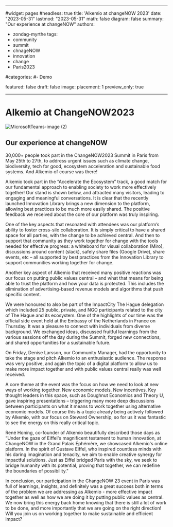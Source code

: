 
---
#widget: pages
#headless: true
title: 'Alkemio at changeNOW 2023'
date: "2023-05-31"
lastmod: "2023-05-31"
math: false
diagram: false
summary: "Our experience at changeNOW"
authors:
- zondag-myrthe
tags:
- community
- summit
- chnageNOW
- innovation
- change
- Paris2023


#categories:
#- Demo


featured: false
draft: false
image:
  placement: 1
  preview_only: true

---

# Alkemio at ChangeNOW2023

![MicrosoftTeams-image (2)](https://github.com/alkem-io/website/assets/114920200/2f2832ca-0f80-4424-be75-c22263b20aa1)


## Our experience at changeNOW

30,000+ people took part in the ChangeNOW2023 Summit in Paris from May 25th to 27th, to address urgent issues such as climate change, biodiversity, tech for good, ecosystem acceleration and sustainable food systems. And Alkemio of course was there!  

Alkemio took part in the “Accelerate the Ecosystem” track, a good match for our fundamental approach to enabling society to work more effectively together! Our stand is shown below, and attracted many visitors, leading to engaging and meaningful conversations. It is clear that the recently launched Innovation Library brings a new dimension to the platform, allowing best practices to be much more easily shared. The positive feedback we received about the core of our platform was truly inspiring.  

One of the key aspects that resonated with attendees was our platform’s ability to foster cross-silo collaboration. It is simply critical to have a shared space for all parties, with the change to be achieved central. And then to support that community as they work together for change with the tools needed for effective progress:  a whiteboard for visual collaboration (Miro), discussions around content (slack), safely share files (Google Drive), share events, etc – all supported by best practices from the Innovation Library to support communities working together for change.  

Another key aspect of Alkemio that received many positive reactions was our focus on putting public values central – and what that means for being able to trust the platform and how your data is protected. This includes the elimination of advertising-based revenue models and algorithms that push specific content.  

We were honoured to also be part of the ImpactCity The Hague delegation which included 25 public, private, and NGO participants related to the city of The Hague and its ecosystem. One of the highlights of our time was the official side event held at the Embassy of the Netherlands in France on Thursday. It was a pleasure to connect with individuals from diverse background. We exchanged ideas, discussed fruitful learnings from the various sessions off the day during the Summit, forged new connections, and shared opportunities for a sustainable future. 

On Friday, Denise Larsson, our Community Manager, had the opportunity to take the stage and pitch Alkemio to an enthusiastic audience. The response was very positive, and again the topic of a digital platform to allow us to make more impact together and with public values central really was well received. 

A core theme at the event was the focus on how we need to look at new ways of working together. New economic models. New incentives. Key thought leaders in this space, such as  Doughnut Economics and Theory U, gave inspiring presentations – triggering many more deep discussions between participants on what it means to work together using alternative economic models. Of course this is a topic already being actively followed by Alkemio, with our focus on Steward Ownership, so for us it was fantastic to see the energy on this really critical topic. 

René Honing, co-founder of Alkemio beautifully described those days as “Under the gaze of Eiffel's magnificent testament to human innovation, at ChangeNOW in the Grand Palais Éphémère, we showcased Alkemio's online platform. In the spirit of Gustave Eiffel, who inspired countless minds with his daring imagination and tenacity, we aim to enable creative synergy for impactful solutions. Just as Eiffel bridged Paris with the sky, we seek to bridge humanity with its potential, proving that together, we can redefine the boundaries of possibility." 

In conclusion, our participation in the ChangeNOW 23 event in Paris was full of learnings, insights, and definitely was a great success both in terms of the problem we are addressing as Alkemio - more effective impact together as well as how we are doing it by putting public values as central. We now bring this energy back home knowing that there is still a lot of work to be done, and more importantly that we are going on the right direction! Will you join us on working together to make sustainable and efficient impact?  

 
